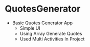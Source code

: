 # QuotesGenerator
- Basic Quotes Generator App
  - Simple UI
  - Using Array Generate Quotes
  - Used Multi Activities In Project
